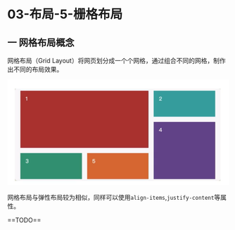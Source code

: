 # 03-布局-5-栅格布局

## 一 网格布局概念

网格布局（Grid Layout）将网页划分成一个个网格，通过组合不同的网格，制作出不同的布局效果。

![网格布局](../images/css/mobile-02.png)

网格布局与弹性布局较为相似，同样可以使用`align-items`,`justify-content`等属性。

==TODO==
